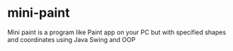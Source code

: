 # mini-paint
Mini paint is a program like Paint app on your PC but with specified shapes and coordinates using Java Swing and OOP
